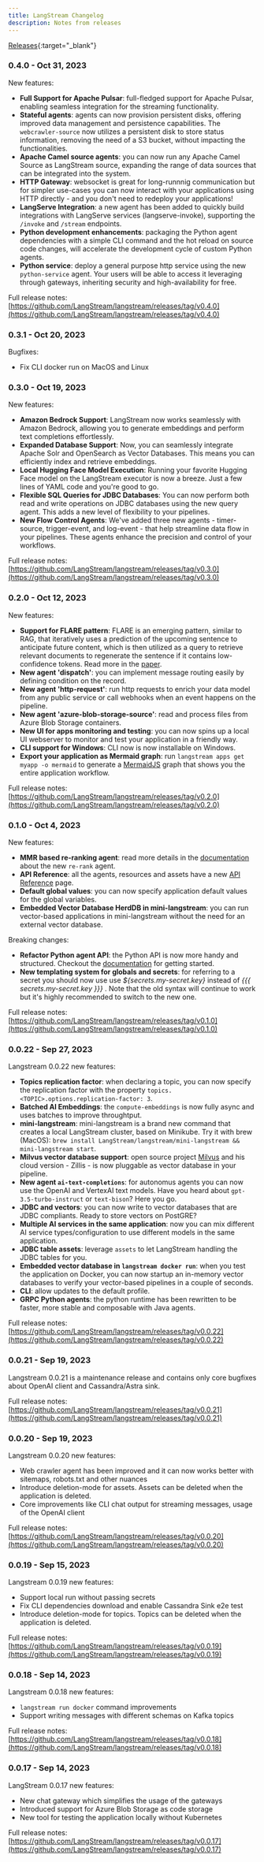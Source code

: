 ```yaml
---
title: LangStream Changelog
description: Notes from releases
---
```

[Releases](https://github.com/LangStream/langstream/releases){:target="_blank"}

### 0.4.0 - Oct 31, 2023

New features:
* **Full Support for Apache Pulsar**: full-fledged support for Apache Pulsar, enabling seamless integration for the streaming functionality.
* **Stateful agents**: agents can now provision persistent disks, offering improved data management and persistence capabilities. The `webcrawler-source` now utilizes a persistent disk to store status information, removing the need of a S3 bucket, without impacting the functionalities.
* **Apache Camel source agents**: you can now run any Apache Camel Source as LangStream source, expanding the range of data sources that can be integrated into the system.
* **HTTP Gateway**: websocket is great for long-runnnig communication but for simpler use-cases you can now interact with your applications using HTTP directly - and you don't need to redeploy your applications!
* **LangServe Integration**: a new agent has been added to quickly build integrations with LangServe services (langserve-invoke), supporting the `/invoke` and `/stream` endpoints.
* **Python development enhancements**: packaging the Python agent dependencies with a simple CLI command and the hot reload on source code changes, will accelerate the development cycle of custom Python agents.
* **Python service**: deploy a general purpose http service using the new `python-service` agent. Your users will be able to access it leveraging through gateways, inheriting security and high-availability for free.  

Full release notes: [https://github.com/LangStream/langstream/releases/tag/v0.4.0](https://github.com/LangStream/langstream/releases/tag/v0.4.0)


### 0.3.1 - Oct 20, 2023

Bugfixes:
* Fix CLI docker run on MacOS and Linux


### 0.3.0 - Oct 19, 2023


New features:
* **Amazon Bedrock Support**: LangStream now works seamlessly with Amazon Bedrock, allowing you to generate embeddings and perform text completions effortlessly.
* **Expanded Database Support**: Now, you can seamlessly integrate Apache Solr and OpenSearch as Vector Databases. This means you can efficiently index and retrieve embeddings.
* **Local Hugging Face Model Execution**: Running your favorite Hugging Face model on the LangStream executor is now a breeze. Just a few lines of YAML code and you're good to go.
* **Flexible SQL Queries for JDBC Databases**: You can now perform both read and write operations on JDBC databases using the new query agent. This adds a new level of flexibility to your pipelines.
* **New Flow Control Agents**: We've added three new agents - timer-source, trigger-event, and log-event - that help streamline data flow in your pipelines. These agents enhance the precision and control of your workflows.

Full release notes: [https://github.com/LangStream/langstream/releases/tag/v0.3.0](https://github.com/LangStream/langstream/releases/tag/v0.3.0)



### 0.2.0 - Oct 12, 2023


New features:

* **Support for FLARE pattern**: FLARE is an emerging pattern, similar to RAG, that iteratively uses a prediction of the upcoming sentence to anticipate future content, which is then utilized as a query to retrieve relevant documents to regenerate the sentence if it contains low-confidence tokens. Read more in the [paper](https://arxiv.org/abs/2305.06983).
* **New agent 'dispatch'**: you can implement message routing easily by defining condition on the record.
* **New agent 'http-request'**: run http requests to enrich your data model from any public service or call webhooks when an event happens on the pipeline.
* **New agent 'azure-blob-storage-source'**: read and process files from Azure Blob Storage containers.
* **New UI for apps monitoring and testing**: you can now spins up a local UI webserver to monitor and test your application in a friendly way. 
* **CLI support for Windows**: CLI now is now installable on Windows.
* **Export your application as Mermaid graph**: run `langstream apps get myapp -o mermaid` to generate a [MermaidJS](https://mermaid.js.org/) graph that shows you the entire application workflow.

Full release notes: [https://github.com/LangStream/langstream/releases/tag/v0.2.0](https://github.com/LangStream/langstream/releases/tag/v0.2.0)

### 0.1.0 - Oct 4, 2023

New features:

* **MMR based re-ranking agent**: read more details in the [documentation](https://docs.langstream.ai/pipeline-agents/text-processors/rerank) about the new `re-rank` agent.
* **API Reference**: all the agents, resources and assets have a new [API Reference](https://docs.langstream.ai/building-applications/api-reference) page.
* **Default global values**: you can now specify application default values for the global variables.
* **Embedded Vector Database HerdDB in mini-langstream**: you can run vector-based applications in mini-langstream without the need for an external vector database.

Breaking changes:
* **Refactor Python agent API**: the Python API is now more handy and structured. Checkout the [documentation](https://docs.langstream.ai/pipeline-agents/custom-agents/python-function) for getting started.
* **New templating system for globals and secrets**: for referring to a secret you should now use use *${secrets.my-secret.key}* instead of *{{{ secrets.my-secret.key }}}* . Note that the old syntax will continue to work but it's highly recommended to switch to the new one.   

Full release notes: [https://github.com/LangStream/langstream/releases/tag/v0.1.0](https://github.com/LangStream/langstream/releases/tag/v0.1.0)



### 0.0.22 - Sep 27, 2023

Langstream 0.0.22 new features:


* **Topics replication factor**: when declaring a topic, you can now specify the replication factor with the property `topics.<TOPIC>.options.replication-factor: 3`.
* **Batched AI Embeddings**: the `compute-embeddings` is now fully async and uses batches to improve throughtput.
* **mini-langstream**: mini-langstream is a brand new command that creates a local LangStream cluster, based on Minikube. Try it with brew (MacOS): `brew install LangStream/langstream/mini-langstream && mini-langstream start`.
* **Milvus vector database support**: open source project [Milvus](https://milvus.io/) and his cloud version - Zillis - is now pluggable as vector database in your pipeline.
* **New agent `ai-text-completions`**: for autonomus agents you can now use the OpenAI and VertexAI text models. Have you heard about `gpt-3.5-turbo-instruct` or `text-bison`? Here you go. 
* **JDBC and vectors**: you can now write to vector databases that are JDBC compliants. Ready to store vectors on PostGRE? 
* **Multiple AI services in the same application**: now you can mix different AI service types/configuration to use different models in the same application.
* **JDBC table assets**: leverage `assets` to let LangStream handling the JDBC tables for you.
* **Embedded vector database in `langstream docker run`**: when you test the application on Docker, you can now startup an in-memory vector databases to verify your vector-based pipelines in a couple of seconds.
* **CLI**: allow updates to the default profile.
* **GRPC Python agents**: the python runtime has been rewritten to be faster, more stable and composable with Java agents.

Full release notes: [https://github.com/LangStream/langstream/releases/tag/v0.0.22](https://github.com/LangStream/langstream/releases/tag/v0.0.22)


### 0.0.21 - Sep 19, 2023

Langstream 0.0.21 is a maintenance release and contains only core bugfixes about OpenAI client and Cassandra/Astra sink.

Full release notes: [https://github.com/LangStream/langstream/releases/tag/v0.0.21](https://github.com/LangStream/langstream/releases/tag/v0.0.21)


### 0.0.20 - Sep 19, 2023

Langstream 0.0.20 new features:
* Web crawler agent has been improved and it can now works better with sitemaps, robots.txt and other nuances
* Introduce deletion-mode for assets. Assets can be deleted when the application is deleted.
* Core improvements like CLI chat output for streaming messages, usage of the OpenAI client

Full release notes: [https://github.com/LangStream/langstream/releases/tag/v0.0.20](https://github.com/LangStream/langstream/releases/tag/v0.0.20)


### 0.0.19 - Sep 15, 2023

Langstream 0.0.19 new features:
* Support local run without passing secrets
* Fix CLI dependencies download and enable Cassandra Sink e2e test
* Introduce deletion-mode for topics. Topics can be deleted when the application is deleted.

Full release notes: [https://github.com/LangStream/langstream/releases/tag/v0.0.19](https://github.com/LangStream/langstream/releases/tag/v0.0.19)


### 0.0.18 - Sep 14, 2023

Langstream 0.0.18 new features:
* `langstream run docker` command improvements
* Support writing messages with different schemas on Kafka topics

Full release notes: [https://github.com/LangStream/langstream/releases/tag/v0.0.18](https://github.com/LangStream/langstream/releases/tag/v0.0.18)
### 0.0.17 - Sep 14, 2023

LangStream 0.0.17 new features:

* New chat gateway which simplifies the usage of the gateways
* Introduced support for Azure Blob Storage as code storage
* New tool for testing the application locally without Kubernetes

Full release notes: [https://github.com/LangStream/langstream/releases/tag/v0.0.17](https://github.com/LangStream/langstream/releases/tag/v0.0.17)

